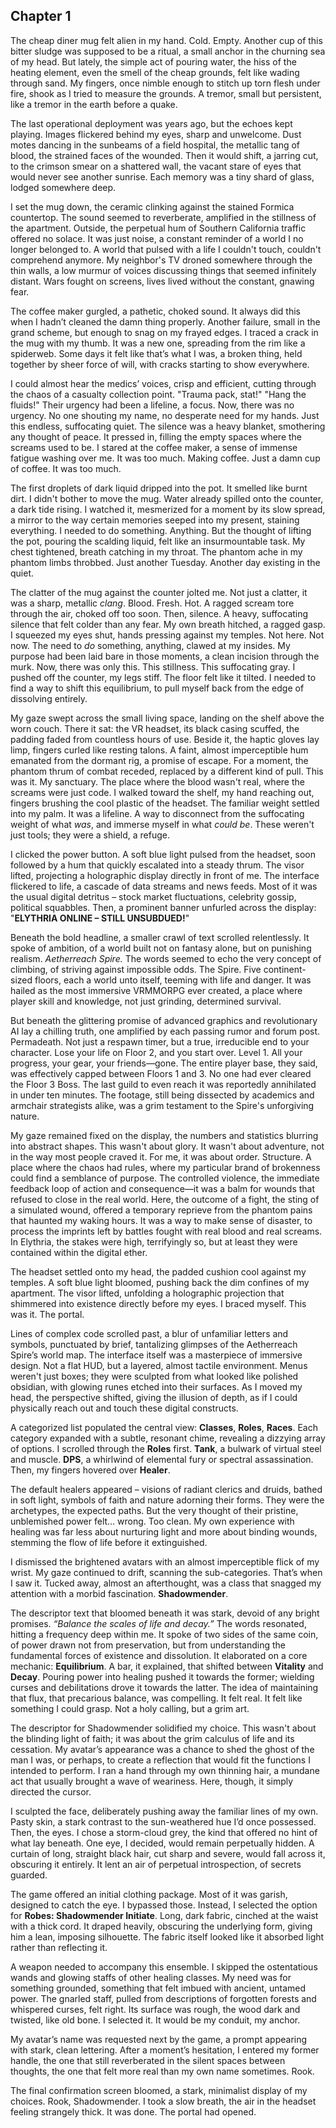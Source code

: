 ## Chapter 1

The cheap diner mug felt alien in my hand. Cold. Empty. Another cup of this bitter sludge was supposed to be a ritual, a small anchor in the churning sea of my head. But lately, the simple act of pouring water, the hiss of the heating element, even the smell of the cheap grounds, felt like wading through sand. My fingers, once nimble enough to stitch up torn flesh under fire, shook as I tried to measure the grounds. A tremor, small but persistent, like a tremor in the earth before a quake.

The last operational deployment was years ago, but the echoes kept playing. Images flickered behind my eyes, sharp and unwelcome. Dust motes dancing in the sunbeams of a field hospital, the metallic tang of blood, the strained faces of the wounded. Then it would shift, a jarring cut, to the crimson smear on a shattered wall, the vacant stare of eyes that would never see another sunrise. Each memory was a tiny shard of glass, lodged somewhere deep.

I set the mug down, the ceramic clinking against the stained Formica countertop. The sound seemed to reverberate, amplified in the stillness of the apartment. Outside, the perpetual hum of Southern California traffic offered no solace. It was just noise, a constant reminder of a world I no longer belonged to. A world that pulsed with a life I couldn't touch, couldn't comprehend anymore. My neighbor's TV droned somewhere through the thin walls, a low murmur of voices discussing things that seemed infinitely distant. Wars fought on screens, lives lived without the constant, gnawing fear.

The coffee maker gurgled, a pathetic, choked sound. It always did this when I hadn’t cleaned the damn thing properly. Another failure, small in the grand scheme, but enough to snag on my frayed edges. I traced a crack in the mug with my thumb. It was a new one, spreading from the rim like a spiderweb. Some days it felt like that’s what I was, a broken thing, held together by sheer force of will, with cracks starting to show everywhere.

I could almost hear the medics’ voices, crisp and efficient, cutting through the chaos of a casualty collection point. "Trauma pack, stat!" "Hang the fluids!" Their urgency had been a lifeline, a focus. Now, there was no urgency. No one shouting my name, no desperate need for my hands. Just this endless, suffocating quiet. The silence was a heavy blanket, smothering any thought of peace. It pressed in, filling the empty spaces where the screams used to be. I stared at the coffee maker, a sense of immense fatigue washing over me. It was too much. Making coffee. Just a damn cup of coffee. It was too much.

The first droplets of dark liquid dripped into the pot. It smelled like burnt dirt. I didn't bother to move the mug. Water already spilled onto the counter, a dark tide rising. I watched it, mesmerized for a moment by its slow spread, a mirror to the way certain memories seeped into my present, staining everything. I needed to do something. Anything. But the thought of lifting the pot, pouring the scalding liquid, felt like an insurmountable task. My chest tightened, breath catching in my throat. The phantom ache in my phantom limbs throbbed. Just another Tuesday. Another day existing in the quiet.

The clatter of the mug against the counter jolted me. Not just a clatter, it was a sharp, metallic *clang*. Blood. Fresh. Hot. A ragged scream tore through the air, choked off too soon. Then, silence. A heavy, suffocating silence that felt colder than any fear. My own breath hitched, a ragged gasp. I squeezed my eyes shut, hands pressing against my temples. Not here. Not now. The need to *do* something, anything, clawed at my insides. My purpose had been laid bare in those moments, a clean incision through the murk. Now, there was only this. This stillness. This suffocating gray. I pushed off the counter, my legs stiff. The floor felt like it tilted. I needed to find a way to shift this equilibrium, to pull myself back from the edge of dissolving entirely.



My gaze swept across the small living space, landing on the shelf above the worn couch. There it sat: the VR headset, its black casing scuffed, the padding faded from countless hours of use. Beside it, the haptic gloves lay limp, fingers curled like resting talons. A faint, almost imperceptible hum emanated from the dormant rig, a promise of escape. For a moment, the phantom thrum of combat receded, replaced by a different kind of pull. This was it. My sanctuary. The place where the blood wasn't real, where the screams were just code. I walked toward the shelf, my hand reaching out, fingers brushing the cool plastic of the headset. The familiar weight settled into my palm. It was a lifeline. A way to disconnect from the suffocating weight of what *was*, and immerse myself in what *could be*. These weren't just tools; they were a shield, a refuge.

I clicked the power button. A soft blue light pulsed from the headset, soon followed by a hum that quickly escalated into a steady thrum. The visor lifted, projecting a holographic display directly in front of me. The interface flickered to life, a cascade of data streams and news feeds. Most of it was the usual digital detritus – stock market fluctuations, celebrity gossip, political squabbles. Then, a prominent banner unfurled across the display: "**ELYTHRIA ONLINE – STILL UNSUBDUED!**"

Beneath the bold headline, a smaller crawl of text scrolled relentlessly. It spoke of ambition, of a world built not on fantasy alone, but on punishing realism. *Aetherreach Spire.* The words seemed to echo the very concept of climbing, of striving against impossible odds. The Spire. Five continent-sized floors, each a world unto itself, teeming with life and danger. It was hailed as the most immersive VRMMORPG ever created, a place where player skill and knowledge, not just grinding, determined survival.

But beneath the glittering promise of advanced graphics and revolutionary AI lay a chilling truth, one amplified by each passing rumor and forum post. Permadeath. Not just a respawn timer, but a true, irreducible end to your character. Lose your life on Floor 2, and you start over. Level 1. All your progress, your gear, your friends—gone. The entire player base, they said, was effectively capped between Floors 1 and 3. No one had ever cleared the Floor 3 Boss. The last guild to even reach it was reportedly annihilated in under ten minutes. The footage, still being dissected by academics and armchair strategists alike, was a grim testament to the Spire's unforgiving nature.

My gaze remained fixed on the display, the numbers and statistics blurring into abstract shapes. This wasn't about glory. It wasn't about adventure, not in the way most people craved it. For me, it was about order. Structure. A place where the chaos had rules, where my particular brand of brokenness could find a semblance of purpose. The controlled violence, the immediate feedback loop of action and consequence—it was a balm for wounds that refused to close in the real world. Here, the outcome of a fight, the sting of a simulated wound, offered a temporary reprieve from the phantom pains that haunted my waking hours. It was a way to make sense of disaster, to process the imprints left by battles fought with real blood and real screams. In Elythria, the stakes were high, terrifyingly so, but at least they were contained within the digital ether.



The headset settled onto my head, the padded cushion cool against my temples. A soft blue light bloomed, pushing back the dim confines of my apartment. The visor lifted, unfolding a holographic projection that shimmered into existence directly before my eyes. I braced myself. This was it. The portal.

Lines of complex code scrolled past, a blur of unfamiliar letters and symbols, punctuated by brief, tantalizing glimpses of the Aetherreach Spire’s world map. The interface itself was a masterpiece of immersive design. Not a flat HUD, but a layered, almost tactile environment. Menus weren't just boxes; they were sculpted from what looked like polished obsidian, with glowing runes etched into their surfaces. As I moved my head, the perspective shifted, giving the illusion of depth, as if I could physically reach out and touch these digital constructs.

A categorized list populated the central view: **Classes**, **Roles**, **Races**. Each category expanded with a subtle, resonant chime, revealing a dizzying array of options. I scrolled through the **Roles** first. **Tank**, a bulwark of virtual steel and muscle. **DPS**, a whirlwind of elemental fury or spectral assassination. Then, my fingers hovered over **Healer**.

The default healers appeared – visions of radiant clerics and druids, bathed in soft light, symbols of faith and nature adorning their forms. They were the archetypes, the expected paths. But the very thought of their pristine, unblemished power felt… wrong. Too clean. My own experience with healing was far less about nurturing light and more about binding wounds, stemming the flow of life before it extinguished.

I dismissed the brightened avatars with an almost imperceptible flick of my wrist. My gaze continued to drift, scanning the sub-categories. That’s when I saw it. Tucked away, almost an afterthought, was a class that snagged my attention with a morbid fascination. **Shadowmender**.

The descriptor text that bloomed beneath it was stark, devoid of any bright promises. *“Balance the scales of life and decay.”* The words resonated, hitting a frequency deep within me. It spoke of two sides of the same coin, of power drawn not from preservation, but from understanding the fundamental forces of existence and dissolution. It elaborated on a core mechanic: **Equilibrium**. A bar, it explained, that shifted between **Vitality** and **Decay**. Pouring power into healing pushed it towards the former; wielding curses and debilitations drove it towards the latter. The idea of maintaining that flux, that precarious balance, was compelling. It felt real. It felt like something I could grasp. Not a holy calling, but a grim art.



The descriptor for Shadowmender solidified my choice. This wasn't about the blinding light of faith; it was about the grim calculus of life and its cessation. My avatar’s appearance was a chance to shed the ghost of the man I was, or perhaps, to create a reflection that would fit the functions I intended to perform. I ran a hand through my own thinning hair, a mundane act that usually brought a wave of weariness. Here, though, it simply directed the cursor.

I sculpted the face, deliberately pushing away the familiar lines of my own. Pasty skin, a stark contrast to the sun-weathered hue I’d once possessed. Then, the eyes. I chose a storm-cloud grey, the kind that offered no hint of what lay beneath. One eye, I decided, would remain perpetually hidden. A curtain of long, straight black hair, cut sharp and severe, would fall across it, obscuring it entirely. It lent an air of perpetual introspection, of secrets guarded.

The game offered an initial clothing package. Most of it was garish, designed to catch the eye. I bypassed those. Instead, I selected the option for **Robes: Shadowmender Initiate**. Long, dark fabric, cinched at the waist with a thick cord. It draped heavily, obscuring the underlying form, giving him a lean, imposing silhouette. The fabric itself looked like it absorbed light rather than reflecting it.

A weapon needed to accompany this ensemble. I skipped the ostentatious wands and glowing staffs of other healing classes. My need was for something grounded, something that felt imbued with ancient, untamed power. The gnarled staff, pulled from descriptions of forgotten forests and whispered curses, felt right. Its surface was rough, the wood dark and twisted, like old bone. I selected it. It would be my conduit, my anchor.

My avatar’s name was requested next by the game, a prompt appearing with stark, clean lettering. After a moment’s hesitation, I entered my former handle, the one that still reverberated in the silent spaces between thoughts, the one that felt more real than my own name sometimes. Rook.

The final confirmation screen bloomed, a stark, minimalist display of my choices. Rook, Shadowmender. I took a slow breath, the air in the headset feeling strangely thick. It was done. The portal had opened.

